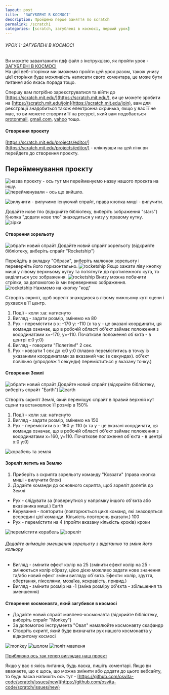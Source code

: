```yaml
---
layout: post
title:  'ЗАГУБЛЕНІ В КОСМОСІ'
description: Пройдемо перше заняття по scratch
permalink: /scratch1
categories: [scratch, загублені в космосі, перший урок]
---
```


###### УРОК 1: ЗАГУБЛЕНІ В КОСМОСІ

  
Ви можете завантажити пдф файл з інструкцією, як пройти урок - [ЗАГУБЛЕНІ В КОСМОСІ](https://osvita-code.github.io/scratch/pdf/1.pdf)   
На цієї веб-сторінки ми зможемо пройти цей урок разом, також унизу цієї сторінки 
буде можливість написати свого коментара, це може бути питання або якась порада тощо.   

Спершу вам потрібно зареєструватися та війти до [https://scratch.mit.edu/](https://scratch.mit.edu/), ви це можете зробити на 
[https://scratch.mit.edu/join](https://scratch.mit.edu/join), вам для реєстрації знадобиться також електронна скринька, якщо у вас її не має, то ви можете створити її на ресурсі, який вам подобається [protonmail](https://protonmail.com/ua/signup), [gmail.com](https://gmail.com), [yahoo](https://login.yahoo.com/account/create) тощо.    

#### Створення проєкту

[https://scratch.mit.edu/projects/editor/](https://scratch.mit.edu/projects/editor/) - клікнувши на цей лінк ви перейдете до створення проєкту.   
## Перейменування проєкту

![назва проєкту](./images/1/назва.png) - ось тут ми перейменуємо назву нашого проєкта на іншу.   
![перейменували](./images/1/перейменували.png) - ось що вийшло.

![вилучити](./images/1/вилучити_спрайт.png) - вилучимо існуючий спрайт, права кнопка миші - вилучити.   
 
Додайте нове тло (відкрийте бібліотеку, виберіть зображення "stars")   
Кнопка "додати нове тло" знаходиться у низу у правому кутку.     
![зірки](./images/1/зірки.png)

#### Створення зорельоту

![обрати новий спрайт](./images/1/новий_спрайт.png)
Додайте новий спрайт зорельоту (відкрийте бібліотеку, виберіть спрайт "Rocketship")   

Перейдіть в вкладку "Образи", виберіть малюнок зорельоту і переверніть його горизонтально.
![rocketship](./images/1/rocketship-1.png)
Якщо зажати ліву кнопку миші у лівому верхньому кутку та потягнути до протилежного кута, то виділиться усе зображення.
![rocketship](./images/1/rocketship-2.png)
Внизу можна побачити стрілки, за допомогою їх ми перевернемо зображення.   
![rocketship](./images/1/rocketship-3.png)
Нажмемо на кнопку "код"   

Створіть скрипт, щоб зореліт знаходився в лівому нижньому куті сцени і рухався в її центр.   

1. Події - коли :ua: натиснуто  
2. Вигляд - задати розмір, змінемо на 80
3. Рух - перемістити в х: -170 у: -110 (х та у - це вказані координати, ця команда означає, що в робочій області об'єкт займає положення з координатами х=-170, y=-110. Початкове положення об`єкта - в центрі x:0 y:0)
4. Вигляд - говорити "Полетіли!" 2 сек.
5. Рух - ковзати 1 сек до х:0 у:0 (плавно переміститись в точку із указаними координатами за вказаний час (в секундах). об'єкт повільно (упродовж 1 секунди) переміститься у вказану точку.)

#### Створення Землі

![обрати новий спрайт](./images/1/новий_спрайт.png)
Додайте новий спрайт (відкрийте бібліотеку, виберіть спрайт "Earth")
![earth](./images/1/earth.png)

Створіть скрипт Землі, який переміщує спрайт в правий верхній кут сцени та встановлює її розмір в 150%

1. Події - коли :ua: натиснуто  
2. Вигляд - задати розмір, змінемо на 150
3. Рух - перемістити в х: 160 у: 110 (х та у - це вказані координати, ця команда означає, що в робочій області об'єкт займає положення з координатами х=160, y=110. Початкове положення об`єкта - в центрі x:0 y:0)

![корабель та земля](./images/1/корабель_та_земля.png)

#### Зореліт летить на Землю

1. Приберіть з скрипта зорельоту команду "Ковзати" (права кнопка миші - вилучити блок)
2. Додайте команди до основного скрипта, щоб зореліт долетів до Землі

* Рух - слідувати за (повернутися у напрямку іншого об'єкта або вказівника миші.) Earth 
* Керування - повторити (повторюється цикл команд, які знаходяться всередині цієї команди. Кількість повторень вказати.) 100
* Рух - перемістити на 4 (пройти вказану кількість кроків) кроки

![перемістити корабель](./images/1/перемістити_корабель.png)
![зореліт](./images/1/зореліт.png)

###### Додайте анімацію зменшення зорельоту з відстанню та зміни його кольору

* Вигляд - змінити ефект колір на 25 (змінити ефект колір на 25 - змінюється колір образу, цією дією можливо задати нове значення та/або новий ефект зміни вигляду об`єкта. Ефекти: колір, здуття, обертання, пікселями, мозаїка, яскравість, привид.)
* Вигляд - змінити розмір на -1 (зміна розміру об'єкта - збільшення та зменшення)

#### Створення космонавта, який загубився в космосі

* Додайте новий спрайт мавпеня-космонавта (відкрийте бібліотеку, виберіть спрайт "Monkey")
* За допомогою інструмента "Овал" намалюйте космонавту скафандр
* Створіть скрипт, який буде визначати рух нашого космонавта у відкритому космосі

![monkey](./images/1/monkey.png)
![шолом](./images/1/шолом.png)
![політ мавпеня](./images/1/політ_мавпеня.png)

[Приблизно ось так тепер виглядає наш проєкт](https://osvita-code.github.io/scratch/html/1.html)  

Якщо у вас є якісь питання, будь ласка, пишіть коментарі.
Якщо ви вважаєте, що є щось, що можна змінити або додати до цього вебсайту, то будь ласка напишіть ось тут - [https://github.com/osvita-code/scratch/issues/new](https://github.com/osvita-code/scratch/issues/new)
